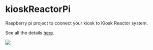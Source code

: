 # kioskReactorPi

Raspberry pi project to coonect your kiosk to Kiosk Reactor system.

See all the details [here](https://kioskreactor.com). 

![](https://doc.kioskreactor.com/kioskd/163979/kioskreactorLogo.png)





